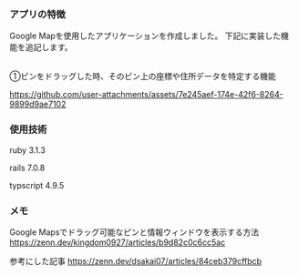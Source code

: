 ### アプリの特徴
Google Mapを使用したアプリケーションを作成しました。
下記に実装した機能を追記します。

<br>
①ピンをドラッグした時、そのピン上の座標や住所データを特定する機能

https://github.com/user-attachments/assets/7e245aef-174e-42f6-8264-9899d9ae7102



### 使用技術

ruby 3.1.3

rails 7.0.8

typscript 4.9.5


### メモ
Google Mapsでドラッグ可能なピンと情報ウィンドウを表示する方法
https://zenn.dev/kingdom0927/articles/b9d82c0c6cc5ac


参考にした記事
https://zenn.dev/dsakai07/articles/84ceb379cffbcb
